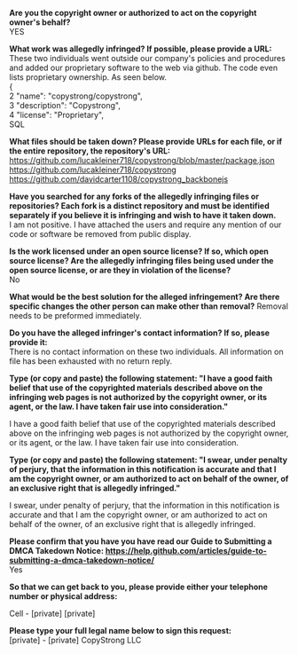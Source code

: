 **Are you the copyright owner or authorized to act on the copyright owner's behalf?**  
YES

**What work was allegedly infringed? If possible, please provide a URL:**  
These two individuals went outside our company's policies and procedures and added our proprietary software to the web via github. The code even lists proprietary ownership. As seen below.  
{  
2	"name": "copystrong/copystrong",  
3	"description": "Copystrong",  
4	"license": "Proprietary",  
SQL

**What files should be taken down? Please provide URLs for each file, or if the entire repository, the repository's URL:**  
https://github.com/lucakleiner718/copystrong/blob/master/package.json  
https://github.com/lucakleiner718/copystrong  
https://github.com/davidcarter1108/copystrong_backbonejs  

**Have you searched for any forks of the allegedly infringing files or repositories? Each fork is a distinct repository and must be identified separately if you believe it is infringing and wish to have it taken down.**  
I am not positive. I have attached the users and require any mention of our code or software be removed from public display.

**Is the work licensed under an open source license? If so, which open source license? Are the allegedly infringing files being used under the open source license, or are they in violation of the license?**  
No

**What would be the best solution for the alleged infringement? Are there specific changes the other person can make other than removal?**   Removal needs to be preformed immediately.

**Do you have the alleged infringer's contact information? If so, please provide it:**  
There is no contact information on these two individuals. All information on file has been exhausted with no return reply.

**Type (or copy and paste) the following statement: "I have a good faith belief that use of the copyrighted materials described above on the infringing web pages is not authorized by the copyright owner, or its agent, or the law. I have taken fair use into consideration."**  

I have a good faith belief that use of the copyrighted materials described above on the infringing web pages is not authorized by the copyright owner, or its agent, or the law. I have taken fair use into consideration.

**Type (or copy and paste) the following statement: "I swear, under penalty of perjury, that the information in this notification is accurate and that I am the copyright owner, or am authorized to act on behalf of the owner, of an exclusive right that is allegedly infringed."**  

I swear, under penalty of perjury, that the information in this notification is accurate and that I am the copyright owner, or am authorized to act on behalf of the owner, of an exclusive right that is allegedly infringed.

**Please confirm that you have you have read our Guide to Submitting a DMCA Takedown Notice: https://help.github.com/articles/guide-to-submitting-a-dmca-takedown-notice/**  
Yes

**So that we can get back to you, please provide either your telephone number or physical address:**  

Cell - [private] [private]

**Please type your full legal name below to sign this request:**   
[private] - [private] CopyStrong LLC
